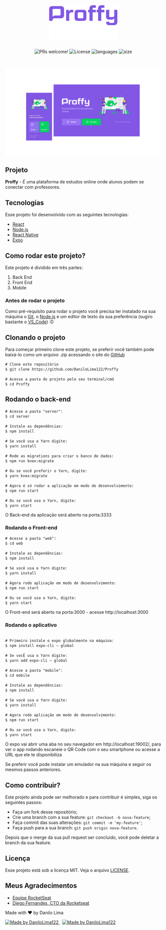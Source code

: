 <h1 align="center">
    <img alt="Proffy" title="Proffy" src="logo.svg" width="220px" />
</h1>

<p align="center">
 <img src="https://img.shields.io/static/v1?label=PRs&message=welcome&color=6C4FBB&labelColor=535353" alt="PRs welcome!" />

  <img alt="License" src="https://img.shields.io/static/v1?label=license&message=MIT&color=6C4FBB&labelColor=535353">

  <img alt="languages" src="https://img.shields.io/github/languages/count/DaniloLima122/Proffy?color=%236C4FBB">

  <img alt="size" src="https://img.shields.io/github/repo-size/DaniloLima122/Proffy?color=6C4FBB">

</p>

<br>

![](mockup.png)

## Projeto

**Proffy** - É uma plataforma de estudos online onde alunos podem se conectar com professores.


## Tecnologias

Esse projeto foi desenvolvido com as seguintes tecnologias:

- [React](https://reactjs.org)
- [Node.js](https://nodejs.org/en/)
- [React Native](https://facebook.github.io/react-native/)
- [Expo](https://expo.io/)


## Como rodar este projeto?

Este projeto é dividido em três partes:

1. Back End
2. Front End
3. Mobile


### Antes de rodar o projeto

Como pré-requisito para rodar o projeto você precisa ter instalado na sua máquina o [Git](https://git-scm.com), o [Node.js](https://nodejs.org/en/) e um editor de texto da sua preferência (sugiro bastante o [VS_Code](https://code.visualstudio.com/)) :D



## Clonando o projeto

Para começar primeiro clone este projeto, se preferir você também pode baixá-lo como um arquivo .zip acessando o site do [GitHub](https://github.com/DaniloLima122/Proffy)

~~~shell
# Clone este repositório
$ git clone https://github.com/DaniloLima122/Proffy

# Acesse a pasta do projeto pelo seu terminal/cmd
$ cd Proffy
~~~

## Rodando o back-end

~~~shell
# Acesse a pasta "server":
$ cd server

# Instale as dependências:
$ npm install

# Se você usa o Yarn digite:
$ yarn install

# Rode as migrations para criar o banco de dados:
$ npm run knex:migrate

# Ou se você preferir o Yarn, digite:
$ yarn knex:migrate

# Agora é só rodar a aplicação em modo de desenvolvimento:
$ npm run start

# Ou se você usa o Yarn, digite:
$ yarn start

~~~

O Back-end da aplicação será aberto na porta:3333

### Rodando o Front-end

~~~shell
# Acesse a pasta "web":
$ cd web

# Instale as dependências:
$ npm install

# Se você usa o Yarn digite:
$ yarn install

# Agora rode aplicação em modo de desenvolvimento:
$ npm run start

# Ou se você usa o Yarn, digite:
$ yarn start

~~~

O Front-end será aberto na porta:3000 - acesse http://localhost:3000

### Rodando o aplicativo

~~~shell

# Primeiro instale o expo globalmente na máquina:
$ npm install expo-cli — global

# Se vocÊ usa o Yarn digite:
$ yarn add expo-cli — global

# Acesse a pasta "mobile":
$ cd mobile

# Instale as dependências:
$ npm install

# Se você usa o Yarn digite:
$ yarn install

# Agora rode aplicação em modo de desenvolvimento:
$ npm run start

# Ou se você usa o Yarn, digite:
$ yarn start

~~~

O expo vai abrir uma aba no seu navegador em http://localhost:19002/, para ver o app rodando escaneie o QR Code com o seu smartphone ou acesse a URL que ele te disponibiliza

Se preferir você pode instalar um emulador na sua máquina e seguir os mesmos passos anteriores.


## Como contribuir?

Este projeto ainda pode ser melhorado e para contribuir é simples, siga os seguintes passos:

- Faça um fork desse repositório;
- Crie uma branch com a sua feature: `git checkout -b nova-feature`;
- Faça commit das suas alterações: `git commit -m 'my-feature'`;
- Faça push para a sua branch: `git push origin nova-feature`.

Depois que o merge da sua pull request ser concluido, você pode deletar a branch da sua feature.

## Licença

Esse projeto está sob a licença MIT. Veja o arquivo [LICENSE](LICENSE.md).

## Meus Agradecimentos

- [Equipe RocketSeat](https://rocketseat.com.br/)
- [Diego Fernandes, CTO da Rocketseat](https://github.com/diego3g)


Made with ♥ by Danilo Lima

<a href="https://www.linkedin.com/in/danilolma/">
  <img alt="Made by DaniloLima122" src="https://img.shields.io/badge/-LinkedIn-blue?style=flat&logo=Linkedin&logoColor=white&link=https://www.linkedin.com/in/danilolma/">
</a>

<a href="https://www.linkedin.com/in/danilolma/" style="margin-left: 8px;">
  <img alt="Made by DaniloLima122" src="https://img.shields.io/badge/-GitHub-black?style=flat&logo=GitHub&logoColor=white&link=https://www.linkedin.com/in/danilolma/">
</a>
